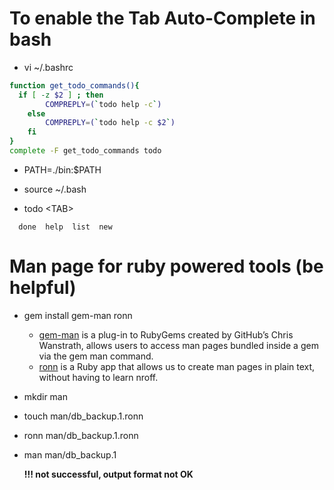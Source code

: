 # To enable the Tab Auto-Complete in bash
* vi ~/.bashrc
``` bash
function get_todo_commands(){
  if [ -z $2 ] ; then
		COMPREPLY=(`todo help -c`)
	else
		COMPREPLY=(`todo help -c $2`)
	fi
}
complete -F get_todo_commands todo
```
		
* PATH=./bin:$PATH

* source ~/.bash

* todo &lt;TAB&gt; 
```
  done  help  list  new 
```

# Man page for ruby powered tools (be helpful)
* gem install gem-man ronn
  * [gem-man](http:/defunkt.io/gem-man/) is a plug-in to RubyGems created by GitHub’s Chris Wanstrath, allows users to access man pages bundled inside a gem via the gem man command.
  * [ronn](http:/rtomayko.github.com/ronn/) is a Ruby app that allows us to create man pages in plain text, without having to learn nroff.

* mkdir man 
* touch man/db_backup.1.ronn
* ronn man/db_backup.1.ronn
* man man/db_backup.1

  **!!! not successful, output format not OK**
  